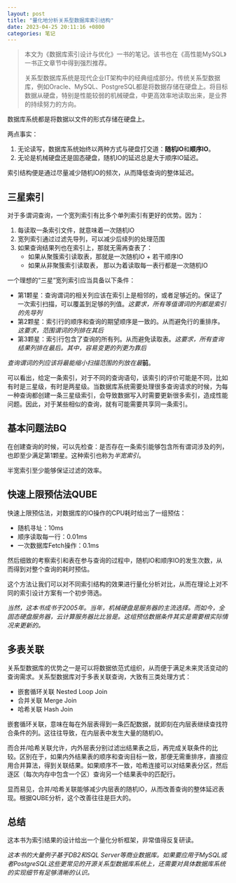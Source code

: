 ```yaml
---
layout: post
title: "量化地分析关系型数据库索引结构"
date: 2023-04-25 20:11:16 +0800
categories: 笔记
---
```


> 本文为《数据库索引设计与优化》一书的笔记。该书也在《高性能MySQL》一书正文章节中得到强烈推荐。
>
> 关系型数据库系统是现代企业IT架构中的经典组成部分。传统关系型数据库，例如Oracle、MySQL、PostgreSQL都是将数据存储在硬盘上。将目标数据从硬盘，特别是性能较弱的机械硬盘，中更高效率地读取出来，是业界的持续努力的方向。

数据库系统都是将数据以文件的形式存储在硬盘上。

两点事实：
1. 无论读写，数据库系统始终以两种方式与硬盘打交道：**随机IO**和**顺序IO**。
2. 无论是机械硬盘还是固态硬盘，随机IO的延迟总是大于顺序IO延迟。

索引结构便是通过尽量减少随机IO的频次，从而降低查询的整体延迟。

## 三星索引

对于多谓词查询，一个宽列索引有比多个单列索引有更好的优势。因为：
1. 每读取一条索引文件，就意味着一次随机IO
2. 宽列索引通过过滤先导列，可以减少后续列的处理范围
3. 如果查询结果列也在索引上，那就无需再查表了：
    - 如果从聚簇索引读取表，那就是一次随机IO + 若干顺序IO
    - 如果从非聚簇索引读取表， 那以为着读取每一表行都是一次随机IO

一个理想的“三星”宽列索引应当具备以下条件：
- 第1颗星：查询谓词的相关列应该在索引上是相邻的，或者足够近的。保证了一次索引扫描，可以覆盖到足够的列值。*这要求，所有等值谓词的列都是索引的先导列*
- 第2颗星：索引行的顺序和查询的期望顺序是一致的。从而避免行的重排序。*这要求，范围谓词的列排在其后*
- 第3颗星：索引行包含了查询的所有列。从而避免读取表。*这要求，所有查询结果列排在最后。其中，容易变更的列更为靠后*

*查询谓词的列应该将最能缩小扫描范围的列放在最***前**。

可以看出，给定一条索引，对于不同的查询语句，该索引的评价可能是不同，比如有时是三星级，有时是两星级。当数据库系统需要处理很多查询请求的时候，为每一种查询都创建一条三星级索引，会导致数据写入时需要更新很多索引，造成性能问题。因此，对于某些相似的查询，就有可能需要共享同一条索引。

## 基本问题法BQ

在创建查询的时候，可以先检查：是否存在一条索引能够包含所有谓词涉及的列，也即至少满足第1颗星。这种索引也称为*半宽索引*。

半宽索引至少能够保证过滤的效率。

## 快速上限预估法QUBE

快速上限预估法，对数据库的IO操作的CPU耗时给出了一组预估：
- 随机寻址：10ms
- 顺序读取每一行：0.01ms
- 一次数据库Fetch操作：0.1ms

然后细致的考察索引和表在参与查询的过程中，随机IO和顺序IO的发生次数，从而得到对整个查询的耗时预估。

这个方法让我们可以对不同索引结构的效果进行量化分析对比，从而在理论上对不同的索引设计方案有一个初步筛选。

*当然，这本书成书于2005年。当年，机械硬盘是服务器的主流选择。而如今，全固态硬盘服务器，云计算服务器比比皆是。这组预估数据条件其实是需要根实际情况来更新的。*

## 多表关联

关系型数据库的优势之一是可以将数据依范式组织，从而便于满足未来灵活变动的查询需求。关系型数据库对于多表关联查询，大致有三类处理方式：
- 嵌套循环关联 Nested Loop Join
- 合并关联 Merge Join
- 哈希关联 Hash Join

嵌套循环关联，意味在每在外层表得到一条匹配数据，就即刻在内层表继续查找符合条件的列。这往往导致，在内层表中发生大量的随机IO。

而合并/哈希关联允许，内外层表分别过滤出结果表之后，再完成关联条件的比较。区别在于，如果内外结果表的顺序和查询目标一致，那便无需重排序，直接应用合并算法，得到关联结果。如果顺序不一致，哈希连接可以对结果表分区，然后逐区（每次内存中包含一个区）查询另一个结果表中的匹配行。

显而易见，合并/哈希关联能够减少内层表的随机IO，从而改善查询的整体延迟表现。根据QUBE分析，这个改善往往是巨大的。

## 总结

这本书为索引结果的设计给出一个量化分析框架，非常值得反复研读。

*这本书的大量例子基于DB2和SQL Server等商业数据库。如果要应用于MySQL或者PostgreSQL这些更常见的开源关系型数据库系统上，还需要对具体数据库系统的实现细节有足够清晰的认识。*
